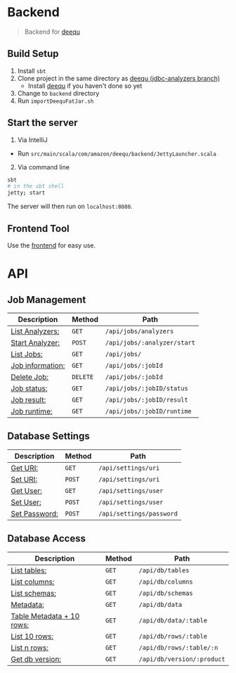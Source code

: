# Backend

> Backend for [deequ](https://github.com/hpi-bp1819-naumann/deequ)

## Build Setup

1. Install `sbt`
2. Clone project in the same directory as [deequ (jdbc-analyzers branch)](https://github.com/hpi-bp1819-naumann/deequ/tree/jdbc-analyzers)
    * Install [deequ](https://github.com/hpi-bp1819-naumann/deequ) if you haven't done so yet
3. Change to `backend` directory
4. Run `importDeequFatJar.sh`

## Start the server

1. Via IntelliJ
* Run `src/main/scala/com/amazon/deequ/backend/JettyLauncher.scala`

2. Via command line
``` bash
sbt
# in the sbt shell
jetty; start
```
The server will then run on `localhost:8080`.

## Frontend Tool

Use the [frontend](https://github.com/hpi-bp1819-naumann/frontend) for easy use.

 # API

 ## Job Management
Description | Method | Path
---- | ---- | ----
[List Analyzers:](./doc/analyzers.md) | `GET` | `/api/jobs/analyzers`
[Start Analyzer:](./doc/analyzer_start.md) | `POST` | `/api/jobs/:analyzer/start`
[List Jobs:](./doc/jobs.md) | `GET` | `/api/jobs/`
[Job information:](./doc/job_information.md) | `GET` | `/api/jobs/:jobId`
[Delete Job:](./doc/job_delete.md) | `DELETE` | `/api/jobs/:jobId`
[Job status:](./doc/job_status.md) | `GET` | `/api/jobs/:jobID/status`
[Job result:](./doc/job_result.md) | `GET` | `/api/jobs/:jobID/result`
[Job runtime:](./doc/job_runtime.md) | `GET` | `/api/jobs/:jobID/runtime`

## Database Settings
Description | Method | Path
---- | ---- | ----
[Get URI:](./doc/settings_uri_get.md) | `GET` | `/api/settings/uri`
[Set URI:](./doc/settings_uri_set.md) | `POST` | `/api/settings/uri`
[Get User:](./doc/settings_user_get.md) | `GET` | `/api/settings/user`
[Set User:](./doc/settings_user_set.md) | `POST` | `/api/settings/user`
[Set Password:](./doc/settings_password_set.md) | `POST` | `/api/settings/password`

## Database Access
Description | Method | Path
---- | ---- | ----
[List tables:](./doc/db_tables.md) | `GET` | `/api/db/tables`
[List columns:](./doc/db_columns.md) | `GET` | `/api/db/columns`
[List schemas:](./doc/db_schemas.md) | `GET` | `/api/db/schemas`
[Metadata:](./doc/db_data.md) | `GET` | `/api/db/data`
[Table Metadata + 10 rows:](./doc/db_data_table.md) | `GET` | `/api/db/data/:table`
[List 10 rows:](./doc/db_rows_table.md) | `GET` | `/api/db/rows/:table`
[List n rows:](./doc/db_rows_table_n.md) | `GET` | `/api/db/rows/:table/:n`
[Get db version:](./doc/db_version_product.md) | `GET` | `/api/db/version/:product` 